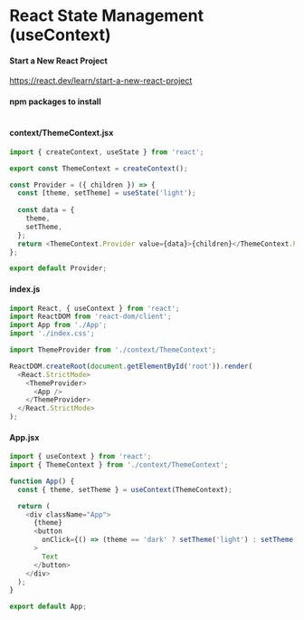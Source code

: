 # React State Management (useContext)

#### Start a New React Project
https://react.dev/learn/start-a-new-react-project

#### npm packages to install
```sh

```

#### context/ThemeContext.jsx
```javascript
import { createContext, useState } from 'react';

export const ThemeContext = createContext();

const Provider = ({ children }) => {
  const [theme, setTheme] = useState('light');
  
  const data = {
    theme,
    setTheme,
  };
  return <ThemeContext.Provider value={data}>{children}</ThemeContext.Provider>;
};

export default Provider;

```

#### index.js
```javascript
import React, { useContext } from 'react';
import ReactDOM from 'react-dom/client';
import App from './App';
import './index.css';

import ThemeProvider from './context/ThemeContext';

ReactDOM.createRoot(document.getElementById('root')).render(
  <React.StrictMode>
    <ThemeProvider>
      <App />
    </ThemeProvider>
  </React.StrictMode>
);
```

#### App.jsx
```javascript
import { useContext } from 'react';
import { ThemeContext } from './context/ThemeContext';

function App() {
  const { theme, setTheme } = useContext(ThemeContext);

  return (
    <div className="App">
      {theme}
      <button
        onClick={() => (theme == 'dark' ? setTheme('light') : setTheme('dark'))}
      >
        Text
      </button>
    </div>
  );
}

export default App;

```


